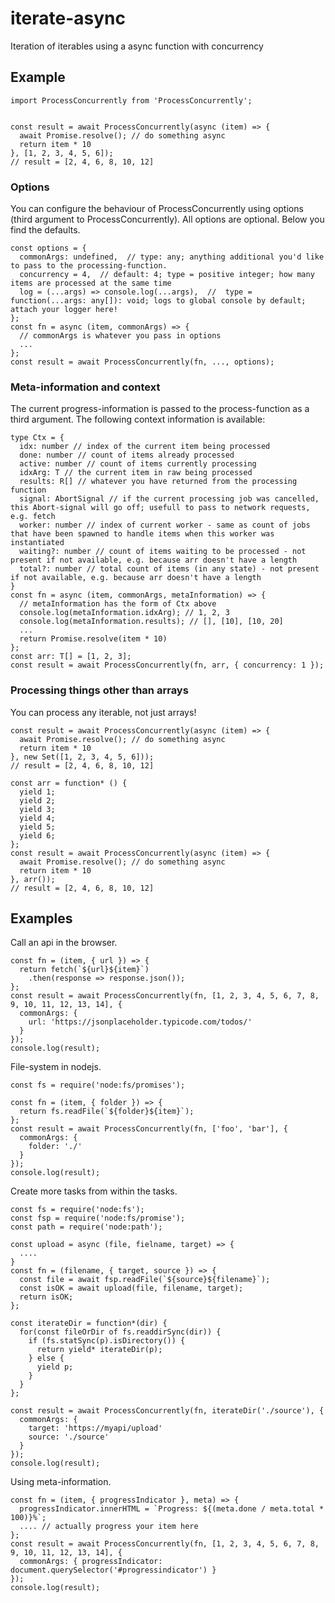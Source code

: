 # iterate-async

Iteration of iterables using a async function with concurrency

## Example

```
import ProcessConcurrently from 'ProcessConcurrently';


const result = await ProcessConcurrently(async (item) => {
  await Promise.resolve(); // do something async
  return item * 10
}, [1, 2, 3, 4, 5, 6]);
// result = [2, 4, 6, 8, 10, 12]
```

### Options

You can configure the behaviour of ProcessConcurrently using options (third argument to ProcessConcurrently).
All options are optional. Below you find the defaults.

```
const options = {
  commonArgs: undefined,  // type: any; anything additional you'd like to pass to the processing-function.
  concurrency = 4,  // default: 4; type = positive integer; how many items are processed at the same time
  log = (...args) => console.log(...args),  //  type = function(...args: any[]): void; logs to global console by default; attach your logger here!
};
const fn = async (item, commonArgs) => {
  // commonArgs is whatever you pass in options
  ...
};
const result = await ProcessConcurrently(fn, ..., options);
```

### Meta-information and context

The current progress-information is passed to the process-function as a third argument.
The following context information is available:

```
type Ctx = {
  idx: number // index of the current item being processed
  done: number // count of items already processed
  active: number // count of items currently processing
  idxArg: T // the current item in raw being processed
  results: R[] // whatever you have returned from the processing function
  signal: AbortSignal // if the current processing job was cancelled, this Abort-signal will go off; usefull to pass to network requests, e.g. fetch
  worker: number // index of current worker - same as count of jobs that have been spawned to handle items when this worker was instantiated
  waiting?: number // count of items waiting to be processed - not present if not available, e.g. because arr doesn't have a length
  total?: number // total count of items (in any state) - not present if not available, e.g. because arr doesn't have a length
}
const fn = async (item, commonArgs, metaInformation) => {
  // metaInformation has the form of Ctx above
  console.log(metaInformation.idxArg); // 1, 2, 3
  console.log(metaInformation.results); // [], [10], [10, 20]
  ...
  return Promise.resolve(item * 10)
};
const arr: T[] = [1, 2, 3];
const result = await ProcessConcurrently(fn, arr, { concurrency: 1 });
```

### Processing things other than arrays

You can process any iterable, not just arrays!
```
const result = await ProcessConcurrently(async (item) => {
  await Promise.resolve(); // do something async
  return item * 10
}, new Set([1, 2, 3, 4, 5, 6]));
// result = [2, 4, 6, 8, 10, 12]
```

```
const arr = function* () {
  yield 1;
  yield 2;
  yield 3;
  yield 4;
  yield 5;
  yield 6;
};
const result = await ProcessConcurrently(async (item) => {
  await Promise.resolve(); // do something async
  return item * 10
}, arr());
// result = [2, 4, 6, 8, 10, 12]
```

## Examples

Call an api in the browser.
```
const fn = (item, { url }) => {
  return fetch(`${url}${item}`)
    .then(response => response.json());
};
const result = await ProcessConcurrently(fn, [1, 2, 3, 4, 5, 6, 7, 8, 9, 10, 11, 12, 13, 14], {
  commonArgs: {
    url: 'https://jsonplaceholder.typicode.com/todos/'
  }
});
console.log(result);
```

File-system in nodejs.
```
const fs = require('node:fs/promises');

const fn = (item, { folder }) => {
  return fs.readFile(`${folder}${item}`);
};
const result = await ProcessConcurrently(fn, ['foo', 'bar'], {
  commonArgs: {
    folder: './'
  }
});
console.log(result);
```

Create more tasks from within the tasks.
```
const fs = require('node:fs');
const fsp = require('node:fs/promise');
const path = require('node:path');

const upload = async (file, fielname, target) => {
  ....
}
const fn = (filename, { target, source }) => {
  const file = await fsp.readFile(`${source}${filename}`);
  const isOK = await upload(file, filename, target);
  return isOK;
};

const iterateDir = function*(dir) {
  for(const fileOrDir of fs.readdirSync(dir)) {
    if (fs.statSync(p).isDirectory()) {
      return yield* iterateDir(p);
    } else {
      yield p;
    }    
  }
};

const result = await ProcessConcurrently(fn, iterateDir('./source'), {
  commonArgs: {
    target: 'https://myapi/upload'
    source: './source'
  }
});
console.log(result);
```

Using meta-information.
```
const fn = (item, { progressIndicator }, meta) => {
  progressIndicator.innerHTML = `Progress: ${(meta.done / meta.total * 100)}%`;
  .... // actually progress your item here
};
const result = await ProcessConcurrently(fn, [1, 2, 3, 4, 5, 6, 7, 8, 9, 10, 11, 12, 13, 14], {
  commonArgs: { progressIndicator: document.querySelector('#progressindicator') }
});
console.log(result);
```


